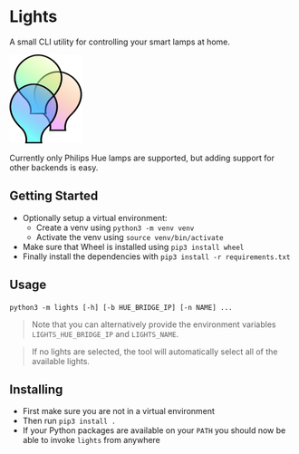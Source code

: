 # Lights
A small CLI utility for controlling your smart lamps at home.

![Icon](lights-icon.png)

Currently only Philips Hue lamps are supported, but adding support for other backends is easy.

## Getting Started
* Optionally setup a virtual environment:
    * Create a venv using `python3 -m venv venv`
    * Activate the venv using `source venv/bin/activate`
* Make sure that Wheel is installed using `pip3 install wheel`
* Finally install the dependencies with `pip3 install -r requirements.txt`

## Usage
`python3 -m lights [-h] [-b HUE_BRIDGE_IP] [-n NAME] ...`

> Note that you can alternatively provide the environment variables `LIGHTS_HUE_BRIDGE_IP` and `LIGHTS_NAME`.

> If no lights are selected, the tool will automatically select all of the available lights.

## Installing
* First make sure you are not in a virtual environment
* Then run `pip3 install .`
* If your Python packages are available on your `PATH` you should now be able to invoke `lights` from anywhere
